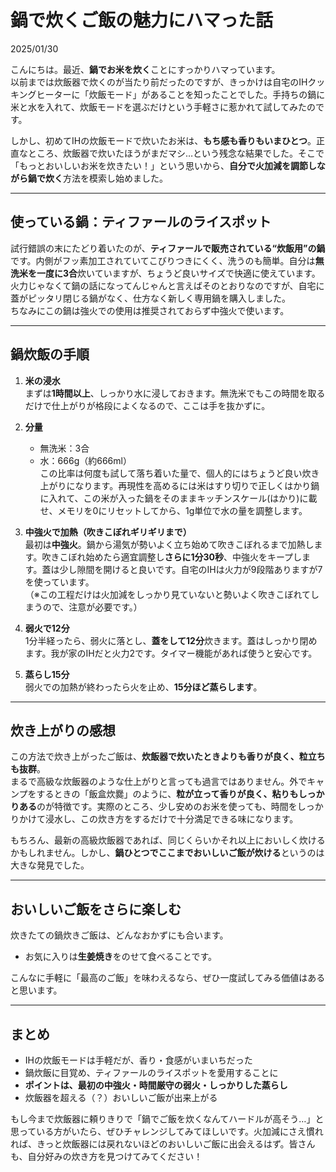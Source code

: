 # 鍋で炊くご飯の魅力にハマった話

2025/01/30

こんにちは。最近、**鍋でお米を炊く**ことにすっかりハマっています。  
以前までは炊飯器で炊くのが当たり前だったのですが、きっかけは自宅のIHクッキングヒーターに「炊飯モード」があることを知ったことでした。手持ちの鍋に米と水を入れて、炊飯モードを選ぶだけという手軽さに惹かれて試してみたのです。

しかし、初めてIHの炊飯モードで炊いたお米は、**もち感も香りもいまひとつ**。正直なところ、炊飯器で炊いたほうがまだマシ…という残念な結果でした。そこで「もっとおいしいお米を炊きたい！」という思いから、**自分で火加減を調節しながら鍋で炊く**方法を模索し始めました。

---

## 使っている鍋：ティファールのライスポット

試行錯誤の末にたどり着いたのが、**ティファールで販売されている“炊飯用”の鍋**です。内側がフッ素加工されていてこびりつきにくく、洗うのも簡単。自分は**無洗米を一度に3合**炊いていますが、ちょうど良いサイズで快適に使えています。  
火力じゃなくて鍋の話になってんじゃんと言えばそのとおりなのですが、自宅に蓋がピッタリ閉じる鍋がなく、仕方なく新しく専用鍋を購入しました。  
ちなみにこの鍋は強火での使用は推奨されておらず中強火で使います。


---

## 鍋炊飯の手順

1. **米の浸水**  
   まずは**1時間以上**、しっかり水に浸しておきます。無洗米でもこの時間を取るだけで仕上がりが格段によくなるので、ここは手を抜かずに。
   
2. **分量**  
   - 無洗米：3合  
   - 水：666g（約666ml）  
   この比率は何度も試して落ち着いた量で、個人的にはちょうど良い炊き上がりになります。再現性を高めるには米はすり切りで正しくはかり鍋に入れて、この米が入った鍋をそのままキッチンスケール(はかり)に載せ、メモリを0にリセットしてから、1g単位で水の量を調整します。  

3. **中強火で加熱（吹きこぼれギリギリまで）**  
   最初は**中強火**。鍋から湯気が勢いよく立ち始めて吹きこぼれるまで加熱します。吹きこぼれ始めたら適宜調整し**さらに1分30秒**、中強火をキープします。蓋は少し隙間を開けると良いです。自宅のIHは火力が9段階ありますが7を使っています。  
   （※この工程だけは火加減をしっかり見ていないと勢いよく吹きこぼれてしまうので、注意が必要です。）

4. **弱火で12分**  
   1分半経ったら、弱火に落とし、**蓋をして12分**炊きます。蓋はしっかり閉めます。我が家のIHだと火力2です。タイマー機能があれば使うと安心です。

5. **蒸らし15分**  
   弱火での加熱が終わったら火を止め、**15分ほど蒸らします**。

---

## 炊き上がりの感想

この方法で炊き上がったご飯は、**炊飯器で炊いたときよりも香りが良く、粒立ちも抜群**。  
まるで高級な炊飯器のような仕上がりと言っても過言ではありません。外でキャンプをするときの「飯盒炊爨」のように、**粒が立って香りが良く、粘りもしっかりある**のが特徴です。実際のところ、少し安めのお米を使っても、時間をしっかりかけて浸水し、この炊き方をするだけで十分満足できる味になります。

もちろん、最新の高級炊飯器であれば、同じくらいかそれ以上においしく炊けるかもしれません。しかし、**鍋ひとつでここまでおいしいご飯が炊ける**というのは大きな発見でした。

---

## おいしいご飯をさらに楽しむ

炊きたての鍋炊きご飯は、どんなおかずにも合います。  
- お気に入りは**生姜焼き**をのせて食べることです。  

こんなに手軽に「最高のご飯」を味わえるなら、ぜひ一度試してみる価値はあると思います。

---

## まとめ

- IHの炊飯モードは手軽だが、香り・食感がいまいちだった  
- 鍋炊飯に目覚め、ティファールのライスポットを愛用することに  
- **ポイントは、最初の中強火・時間厳守の弱火・しっかりした蒸らし**  
- 炊飯器を超える（？）おいしいご飯が出来上がる  

もし今まで炊飯器に頼りきりで「鍋でご飯を炊くなんてハードルが高そう…」と思っている方がいたら、ぜひチャレンジしてみてほしいです。火加減にさえ慣れれば、きっと炊飯器には戻れないほどのおいしいご飯に出会えるはず。皆さんも、自分好みの炊き方を見つけてみてください！
